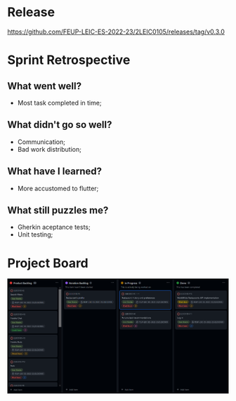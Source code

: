 # Release
https://github.com/FEUP-LEIC-ES-2022-23/2LEIC0105/releases/tag/v0.3.0


# Sprint Retrospective


## What went well?
 
 - Most task completed in time;
 
## What didn't go so well?

- Communication;
- Bad work distribution;


 ## What have I learned?

- More accustomed to flutter;

 ## What still puzzles me?

- Gherkin aceptance tests;
- Unit testing;
 
 # Project Board
 <p align="center" justify="center">
  <img src="../images/Board2.png"/>
</p>
 
 

